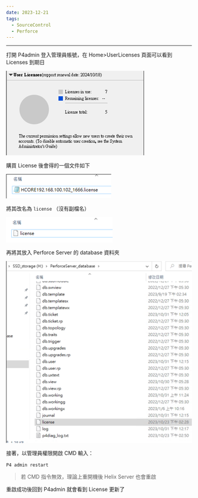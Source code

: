 ```yaml
---
date: 2023-12-21
tags:
  - SourceControl
  - Perforce
---
```

---
打開 P4admin 登入管理員帳號，在 Home>UserLicenses 頁面可以看到 Licenses 到期日

![2023-12-22 145136](https://raw.githubusercontent.com/agin0634/DuriShen_DevNote/main/Archives/Images/2023-12-22%20145136.png)

購買 License 後會得的一個文件如下

![2023-12-22 145235](https://raw.githubusercontent.com/agin0634/DuriShen_DevNote/main/Archives/Images/2023-12-22%20145235.png)

將其改名為 `license` （沒有副檔名）

![2023-12-22 145307](https://raw.githubusercontent.com/agin0634/DuriShen_DevNote/main/Archives/Images/2023-12-22%20145307.png)

再將其放入 Perforce Server 的 database 資料夾

![2023-12-22 145324](https://raw.githubusercontent.com/agin0634/DuriShen_DevNote/main/Archives/Images/2023-12-22%20145324.png)

接著，以管理員權限開啟 CMD 輸入：
```
P4 admin restart
```
> 若 CMD 指令無效，理論上重開機後 Helix Server 也會重啟

重啟成功後回到 P4admin 就會看到 License 更新了
